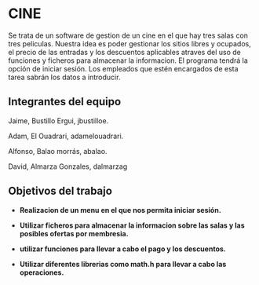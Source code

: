 # CINE

Se trata de un software de gestion de un cine en el que hay tres salas con tres peliculas.
Nuestra idea es poder gestionar los sitios libres y ocupados, el precio de las entradas y los descuentos aplicables atraves del uso de funciones y ficheros para almacenar la informacion. 
El programa tendrá la opción de iniciar sesión. Los empleados que estén encargados de esta tarea sabrán los datos a introducir.

## Integrantes del equipo

Jaime, Bustillo Ergui, jbustilloe.

Adam, El Ouadrari, adamelouadrari.

Alfonso, Balao morrás, abalao.

David, Almarza Gonzales, dalmarzag


## Objetivos del trabajo

* **Realizacion de un menu en el que nos permita iniciar sesión.** 

* **Utilizar ficheros para almacenar la informacion sobre las salas y las posibles ofertas por membresia.**

* **utilizar funciones para llevar a cabo el pago y los descuentos.**

* **Utilizar diferentes librerias como math.h para llevar a cabo las operaciones.**
